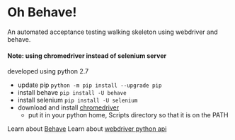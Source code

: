 # Oh Behave!

An automated acceptance testing walking skeleton using webdriver and behave.

#### Note: using chromedriver instead of selenium server

developed using python 2.7

- update pip `python -m pip install --upgrade pip`
- install behave `pip install -U behave`
- install selenium `pip install -U selenium`
- download and install [chromedriver](https://sites.google.com/a/chromium.org/chromedriver/downloads)
    - put it in your python home, Scripts directory so that it is on the PATH
    
Learn about [Behave](https://pythonhosted.org/behave/index.html)
Learn about [webdriver python api](http://selenium-python.readthedocs.org/en/latest/index.html)